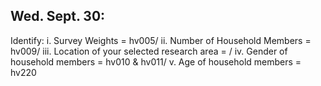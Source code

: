 ## Wed. Sept. 30:
Identify:
i.	Survey Weights = hv005/
ii.	Number of Household Members = hv009/
iii.	Location of your selected research area = /
iv.	Gender of household members = hv010 & hv011/
v.	Age of household members = hv220
